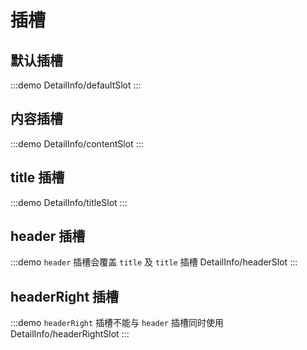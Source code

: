 # 插槽
## 默认插槽
:::demo 
DetailInfo/defaultSlot
:::

## 内容插槽
:::demo
DetailInfo/contentSlot
:::
## title 插槽
:::demo
DetailInfo/titleSlot
:::
## header 插槽
:::demo `header` 插槽会覆盖 `title` 及 `title` 插槽
DetailInfo/headerSlot
:::
## headerRight 插槽
:::demo `headerRight` 插槽不能与 `header` 插槽同时使用
DetailInfo/headerRightSlot
:::
